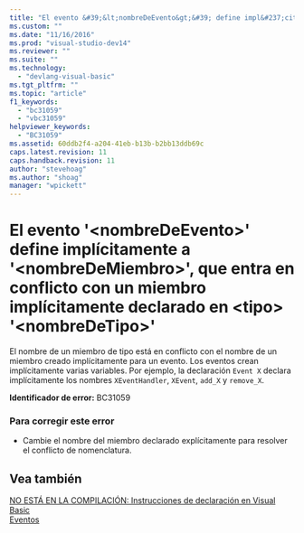 ```yaml
---
title: "El evento &#39;&lt;nombreDeEvento&gt;&#39; define impl&#237;citamente a &#39;&lt;nombreDeMiembro&gt;&#39;, que entra en conflicto con un miembro impl&#237;citamente declarado en &lt;tipo&gt; &#39;&lt;nombreDeTipo&gt;&#39; | Microsoft Docs"
ms.custom: ""
ms.date: "11/16/2016"
ms.prod: "visual-studio-dev14"
ms.reviewer: ""
ms.suite: ""
ms.technology: 
  - "devlang-visual-basic"
ms.tgt_pltfrm: ""
ms.topic: "article"
f1_keywords: 
  - "bc31059"
  - "vbc31059"
helpviewer_keywords: 
  - "BC31059"
ms.assetid: 60ddb2f4-a204-41eb-b13b-b2bb13ddb69c
caps.latest.revision: 11
caps.handback.revision: 11
author: "stevehoag"
ms.author: "shoag"
manager: "wpickett"
---
```

# El evento &#39;&lt;nombreDeEvento&gt;&#39; define impl&#237;citamente a &#39;&lt;nombreDeMiembro&gt;&#39;, que entra en conflicto con un miembro impl&#237;citamente declarado en &lt;tipo&gt; &#39;&lt;nombreDeTipo&gt;&#39;
El nombre de un miembro de tipo está en conflicto con el nombre de un miembro creado implícitamente para un evento. Los eventos crean implícitamente varias variables. Por ejemplo, la declaración `Event X` declara implícitamente los nombres `XEventHandler`, `XEvent`, `add_X` y `remove_X`.  
  
 **Identificador de error:** BC31059  
  
### Para corregir este error  
  
-   Cambie el nombre del miembro declarado explícitamente para resolver el conflicto de nomenclatura.  
  
## Vea también  
 [NO ESTÁ EN LA COMPILACIÓN: Instrucciones de declaración en Visual Basic](http://msdn.microsoft.com/es-es/81f3c398-f45c-4d95-80bf-aa39d1a0fb30)   
 [Eventos](/dotnet/visual-basic/programming-guide/language-features/events/events)